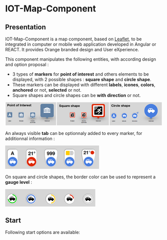 # IOT-Map-Component 

## Presentation

IOT-Map-Component is a map component, based on [Leaflet](https://leafletjs.com/), to be integrated in computer or mobile web application developed in Angular or REACT. 
It provides Orange branded design and User eXperience. 

This component manipulates the following entities, with according design and option proposal :

- 3 types of **markers** for **point of interest** and others elements to be displayed, with 2 possible shapes : **square shape** and **circle shape**. 
- These markers can be displayed with different **labels**, **icones**, **colors**, **anchored** or not, **selected** or not. 
- Square shapes and circle shapes can be **with direction** or not. 

<img src="doc/Image1.png">

An always visible **tab** can be optionnaly added to every marker, for additionnal information :

<img src="doc/Image2.png">

On square and circle shapes, the border color can be used to represent a **gauge level** : 

<img src="doc/Image3.png">


[comment]: <Examples of use can be found in [samples](https://github.com/Orange-OpenSource/IOT-Map-Component/samples).>

[comment]: <TbAdded image of one sample>

## Start

Following start options are available:

[comment]: <- [Download the latest release.](https://github.com/Orange-OpenSource/IOT-Map-Component/archive/v0.0.1.zip)>
[comment]: <- Clone the repo: `git clone ??`>
[comment]: <- Install with [npm](https://www.npmjs.com): `npm install ???`>
